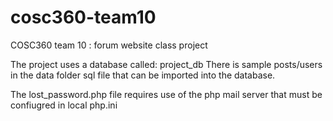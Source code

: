 # cosc360-team10
COSC360 team 10 : forum website class project

The project uses a database called: project_db 
There is sample posts/users in the data folder sql file that can be imported into the database.

The lost_password.php file requires use of the php mail server that must be confiugred in local php.ini